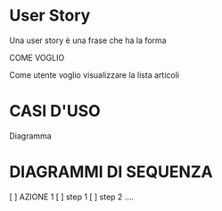   # User Story
Una user story è una frase che ha la forma

COME VOGLIO

Come utente voglio visualizzare la lista articoli

# CASI D'USO

Diagramma

# DIAGRAMMI DI SEQUENZA
[ ] AZIONE 1 [ ] step 1 [ ] step 2 ....
